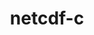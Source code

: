 ---
title: "netcdf-c"
layout: cache
categories: [package, v0.18.1]
meta: {"versions": ["4.8.1"], "compilers": ["gcc@=7.3.1", "gcc@=7.5.0"], "oss": ["amzn2", "ubuntu18.04"], "platforms": ["linux"], "targets": ["aarch64", "graviton2", "x86_64", "x86_64_v3", "x86_64_v4"], "stacks": ["aws-ahug", "aws-ahug-aarch64", "aws-isc", "aws-isc-aarch64", "data-vis-sdk", "e4s", "root"], "num_specs": 10, "num_specs_by_stack": {"root": 10, "aws-isc-aarch64": 2, "aws-ahug-aarch64": 2, "e4s": 1, "aws-isc": 2, "aws-ahug": 2, "data-vis-sdk": 1}}
spec_details: [{"hash": "rjxdzuh4nitelr2oythzyqwo7fcvh3zk", "compiler": "gcc@=7.3.1", "versions": ["4.8.1"], "os": "amzn2", "platform": "linux", "target": "aarch64", "variants": ["~dap", "~fsync", "~hdf4", "~jna", "+mpi", "~parallel-netcdf", "patches=de556da", "+pic", "+shared"], "stacks": ["root", "aws-isc-aarch64"], "size": "-", "tarball": "https://binaries.spack.io/releases/v0.18.1/build_cache/linux-amzn2-aarch64/gcc-7.3.1/netcdf-c-4.8.1/linux-amzn2-aarch64-gcc-7.3.1-netcdf-c-4.8.1-rjxdzuh4nitelr2oythzyqwo7fcvh3zk.spack"}, {"hash": "6c4jxitevsrq5xvxvpsdpbam2u2woomh", "compiler": "gcc@=7.3.1", "versions": ["4.8.1"], "os": "amzn2", "platform": "linux", "target": "aarch64", "variants": ["~dap", "~fsync", "~hdf4", "~jna", "+mpi", "~parallel-netcdf", "patches=de556da", "+pic", "+shared"], "stacks": ["root", "aws-ahug-aarch64"], "size": "-", "tarball": "https://binaries.spack.io/releases/v0.18.1/build_cache/linux-amzn2-aarch64/gcc-7.3.1/netcdf-c-4.8.1/linux-amzn2-aarch64-gcc-7.3.1-netcdf-c-4.8.1-6c4jxitevsrq5xvxvpsdpbam2u2woomh.spack"}, {"hash": "zzsxi4hg5a6jerns434k55zd2mvjatss", "compiler": "gcc@=7.5.0", "versions": ["4.8.1"], "os": "ubuntu18.04", "platform": "linux", "target": "x86_64", "variants": ["~dap", "~fsync", "~hdf4", "~jna", "+mpi", "~parallel-netcdf", "patches=de556da", "+pic", "+shared"], "stacks": ["root", "e4s"], "size": "-", "tarball": "https://binaries.spack.io/releases/v0.18.1/build_cache/linux-ubuntu18.04-x86_64/gcc-7.5.0/netcdf-c-4.8.1/linux-ubuntu18.04-x86_64-gcc-7.5.0-netcdf-c-4.8.1-zzsxi4hg5a6jerns434k55zd2mvjatss.spack"}, {"hash": "pt4pqklbdwm36xtyvkjtydqw7assxdld", "compiler": "gcc@=7.3.1", "versions": ["4.8.1"], "os": "amzn2", "platform": "linux", "target": "graviton2", "variants": ["~dap", "~fsync", "~hdf4", "~jna", "+mpi", "~parallel-netcdf", "patches=de556da", "+pic", "+shared"], "stacks": ["root", "aws-ahug-aarch64"], "size": "-", "tarball": "https://binaries.spack.io/releases/v0.18.1/build_cache/linux-amzn2-graviton2/gcc-7.3.1/netcdf-c-4.8.1/linux-amzn2-graviton2-gcc-7.3.1-netcdf-c-4.8.1-pt4pqklbdwm36xtyvkjtydqw7assxdld.spack"}, {"hash": "5fmmzoyo4vy4jj3mfpl2megtq552w7tq", "compiler": "gcc@=7.3.1", "versions": ["4.8.1"], "os": "amzn2", "platform": "linux", "target": "x86_64_v3", "variants": ["~dap", "~fsync", "~hdf4", "~jna", "+mpi", "~parallel-netcdf", "patches=de556da", "+pic", "+shared"], "stacks": ["root", "aws-isc"], "size": "-", "tarball": "https://binaries.spack.io/releases/v0.18.1/build_cache/linux-amzn2-x86_64_v3/gcc-7.3.1/netcdf-c-4.8.1/linux-amzn2-x86_64_v3-gcc-7.3.1-netcdf-c-4.8.1-5fmmzoyo4vy4jj3mfpl2megtq552w7tq.spack"}, {"hash": "3yhibgs7pgxcoitwlpugigqg5q5w5rh2", "compiler": "gcc@=7.3.1", "versions": ["4.8.1"], "os": "amzn2", "platform": "linux", "target": "graviton2", "variants": ["~dap", "~fsync", "~hdf4", "~jna", "+mpi", "~parallel-netcdf", "patches=de556da", "+pic", "+shared"], "stacks": ["root", "aws-isc-aarch64"], "size": "-", "tarball": "https://binaries.spack.io/releases/v0.18.1/build_cache/linux-amzn2-graviton2/gcc-7.3.1/netcdf-c-4.8.1/linux-amzn2-graviton2-gcc-7.3.1-netcdf-c-4.8.1-3yhibgs7pgxcoitwlpugigqg5q5w5rh2.spack"}, {"hash": "pddweakddpn3g6kdkoevkofd5c2p45w6", "compiler": "gcc@=7.3.1", "versions": ["4.8.1"], "os": "amzn2", "platform": "linux", "target": "x86_64_v4", "variants": ["~dap", "~fsync", "~hdf4", "~jna", "+mpi", "~parallel-netcdf", "patches=de556da", "+pic", "+shared"], "stacks": ["aws-ahug", "root"], "size": "-", "tarball": "https://binaries.spack.io/releases/v0.18.1/build_cache/linux-amzn2-x86_64_v4/gcc-7.3.1/netcdf-c-4.8.1/linux-amzn2-x86_64_v4-gcc-7.3.1-netcdf-c-4.8.1-pddweakddpn3g6kdkoevkofd5c2p45w6.spack"}, {"hash": "bnfgc5r233gdqoqdm6biqaj5yyktyu3y", "compiler": "gcc@=7.5.0", "versions": ["4.8.1"], "os": "ubuntu18.04", "platform": "linux", "target": "x86_64", "variants": ["~dap", "~fsync", "~hdf4", "~jna", "+mpi", "~parallel-netcdf", "patches=de556da", "+pic", "+shared"], "stacks": ["data-vis-sdk", "root"], "size": "-", "tarball": "https://binaries.spack.io/releases/v0.18.1/build_cache/linux-ubuntu18.04-x86_64/gcc-7.5.0/netcdf-c-4.8.1/linux-ubuntu18.04-x86_64-gcc-7.5.0-netcdf-c-4.8.1-bnfgc5r233gdqoqdm6biqaj5yyktyu3y.spack"}, {"hash": "c5uott24k2ow6obnildgmqcunfxdkq5c", "compiler": "gcc@=7.3.1", "versions": ["4.8.1"], "os": "amzn2", "platform": "linux", "target": "x86_64_v4", "variants": ["~dap", "~fsync", "~hdf4", "~jna", "+mpi", "~parallel-netcdf", "patches=de556da", "+pic", "+shared"], "stacks": ["root", "aws-isc"], "size": "-", "tarball": "https://binaries.spack.io/releases/v0.18.1/build_cache/linux-amzn2-x86_64_v4/gcc-7.3.1/netcdf-c-4.8.1/linux-amzn2-x86_64_v4-gcc-7.3.1-netcdf-c-4.8.1-c5uott24k2ow6obnildgmqcunfxdkq5c.spack"}, {"hash": "s4kxvbree57dzsezcamn2ixvxys7qiz5", "compiler": "gcc@=7.3.1", "versions": ["4.8.1"], "os": "amzn2", "platform": "linux", "target": "x86_64_v3", "variants": ["~dap", "~fsync", "~hdf4", "~jna", "+mpi", "~parallel-netcdf", "patches=de556da", "+pic", "+shared"], "stacks": ["aws-ahug", "root"], "size": "-", "tarball": "https://binaries.spack.io/releases/v0.18.1/build_cache/linux-amzn2-x86_64_v3/gcc-7.3.1/netcdf-c-4.8.1/linux-amzn2-x86_64_v3-gcc-7.3.1-netcdf-c-4.8.1-s4kxvbree57dzsezcamn2ixvxys7qiz5.spack"}]
---